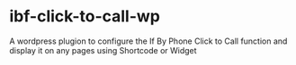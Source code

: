 # ibf-click-to-call-wp
A wordpress plugion to configure the If By Phone Click to Call function and display it on any pages using Shortcode or Widget
